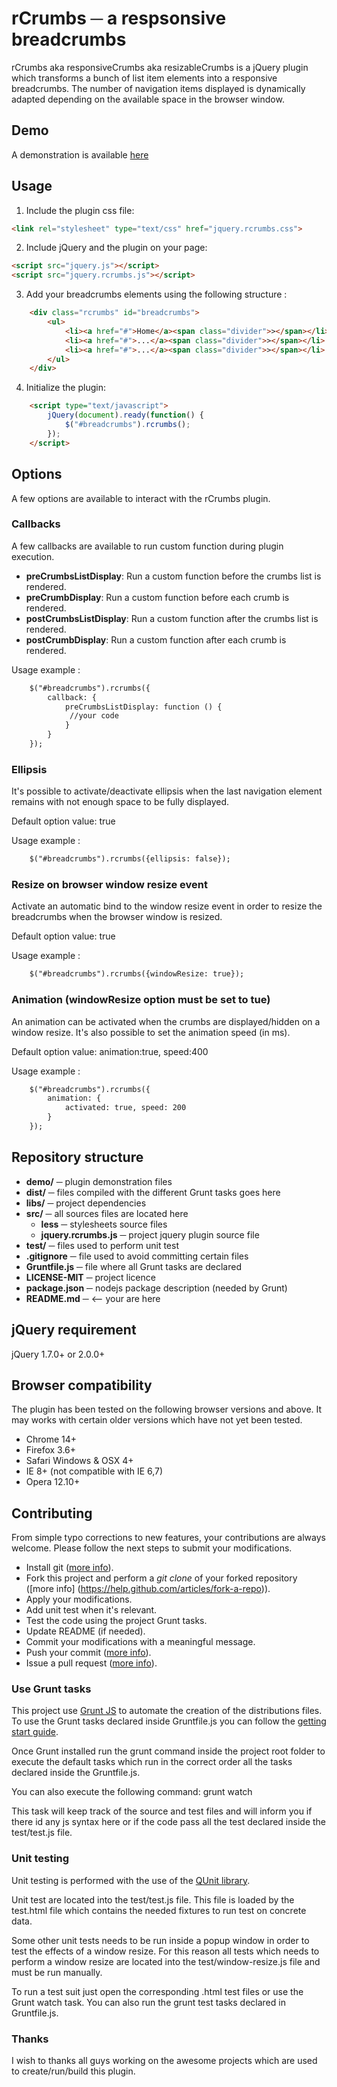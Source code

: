 # rCrumbs ─ a respsonsive breadcrumbs

rCrumbs aka responsiveCrumbs aka resizableCrumbs is a jQuery plugin which transforms a bunch of list item elements into
a responsive breadcrumbs. The number of navigation items displayed is dynamically adapted depending on the available
space in the browser window.

## Demo
A demonstration is available [here](https://cm0s.github.io/rCrumbs/demo)

## Usage
1. Include the plugin css file:
```html
<link rel="stylesheet" type="text/css" href="jquery.rcrumbs.css">
```

2. Include jQuery and the plugin on your page:
```html
<script src="jquery.js"></script>
<script src="jquery.rcrumbs.js"></script>
```

3. Add your breadcrumbs elements using the following structure :
```html
    <div class="rcrumbs" id="breadcrumbs">
        <ul>
            <li><a href="#">Home</a><span class="divider">></span></li>
            <li><a href="#">...</a><span class="divider">></span></li>
            <li><a href="#">...</a><span class="divider">></span></li>
        </ul>
    </div>
```

4. Initialize the plugin:
```html
    <script type="text/javascript">
        jQuery(document).ready(function() {
            $("#breadcrumbs").rcrumbs();
        });
    </script>
```

## Options
A few options are available to interact with the rCrumbs plugin.

### Callbacks
A few callbacks are available to run custom function during plugin execution.

- **preCrumbsListDisplay**: Run a custom function before the crumbs list is rendered.
- **preCrumbDisplay**: Run a custom function before each crumb is rendered.
- **postCrumbsListDisplay**: Run a custom function after the crumbs list is rendered.
- **postCrumbDisplay**: Run a custom function after each crumb is rendered.

Usage example :
```html
    $("#breadcrumbs").rcrumbs({
        callback: {
            preCrumbsListDisplay: function () {
             //your code
            }
        }
    });
```

### Ellipsis
It's possible to activate/deactivate ellipsis when the last navigation element remains with not enough space to be fully
displayed.

Default option value: true

Usage example :
```html
    $("#breadcrumbs").rcrumbs({ellipsis: false});
```
### Resize on browser window resize event
Activate an automatic bind to the window resize event in order to resize the breadcrumbs when the browser window is
resized.

Default option value: true

Usage example :
```html
    $("#breadcrumbs").rcrumbs({windowResize: true});
```

### Animation (windowResize option must be set to tue)
An animation can be activated when the crumbs are displayed/hidden on a window resize. It's also possible to set the
animation speed (in ms).

Default option value: animation:true, speed:400

Usage example :
```html
    $("#breadcrumbs").rcrumbs({
        animation: {
            activated: true, speed: 200
        }
    });
```

## Repository structure
- **demo/** ─ plugin demonstration files
- **dist/** ─ files compiled with the different Grunt tasks goes here
- **libs/** ─ project dependencies
- **src/** ─ all sources files are located here
    * **less** ─ stylesheets source files
    * **jquery.rcrumbs.js** ─ project jquery plugin source file
- **test/** ─ files used to perform unit test
- **.gitignore** ─ file used to avoid committing certain files
- **Gruntfile.js** ─ file where all Grunt tasks are declared
- **LICENSE-MIT** ─ project licence
- **package.json** ─ nodejs package description (needed by Grunt)
- **README.md** ─ <-- your are here

## jQuery requirement
jQuery 1.7.0+ or 2.0.0+

## Browser compatibility
The plugin has been tested on the following browser versions and above. It may works with certain older versions which
have not yet been tested.

- Chrome 14+
- Firefox 3.6+
- Safari Windows & OSX 4+
- IE 8+ (not compatible with IE 6,7)
- Opera 12.10+

## Contributing

From simple typo corrections to new features, your contributions are always welcome.
Please follow the next steps to submit your modifications.

- Install git ([more info](https://help.github.com/articles/set-up-git)).
- Fork this project and perform a *git clone* of your forked repository ([more info]
(https://help.github.com/articles/fork-a-repo)).
- Apply your modifications.
- Add unit test when it's relevant.
- Test the code using the project Grunt tasks.
- Update README (if needed).
- Commit your modifications with a meaningful message.
- Push your commit ([more info](https://help.github.com/articles/fork-a-repo#push-commits)).
- Issue a pull request ([more info](https://help.github.com/articles/using-pull-requests)).

### Use Grunt tasks

This project use [Grunt JS](http://gruntjs.com/) to automate the creation of the distributions files.
To use the Grunt tasks declared inside Gruntfile.js you can follow the
[getting start guide](http://gruntjs.com/getting-started).

Once Grunt installed run the grunt command inside the project root folder to execute the default tasks which run in the
correct order all the tasks declared inside the Gruntfile.js.

You can also execute the following command:
    grunt watch

This task will keep track of the source and test files and will inform you if there id any js syntax here or if the
code pass all the test declared inside the test/test.js file.

### Unit testing

Unit testing is performed with the use of the [QUnit library](http://qunitjs.com).

Unit test are located into the test/test.js file. This file is loaded by the test.html file which contains the needed
fixtures to run test on concrete data.

Some other unit tests needs to be run inside a popup window in order to test the effects of a window resize. For this
reason all tests which needs to perform a window resize are located into the test/window-resize.js file and must be run
manually.

To run a test suit just open the corresponding .html test files or use the Grunt watch task. You can also run the grunt
test tasks declared in Gruntfile.js.

### Thanks
I wish to thanks all guys working on the awesome projects which are used to create/run/build this plugin.